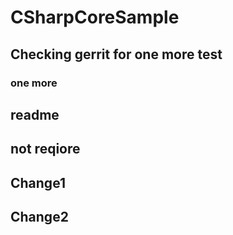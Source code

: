 # CSharpCoreSample
## Checking gerrit for one more test
### one more
## readme
## not reqiore
## Change1
## Change2

